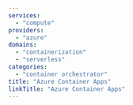 ```yaml
---
services:
  - "compute"
providers:
  - "azure"
domains:
  - "containerization"
  - "serverless"
categories:
  - "container orchestrator"
title: "Azure Container Apps"
linkTitle: "Azure Container Apps"
---
```


